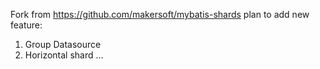 Fork from https://github.com/makersoft/mybatis-shards
plan to add new feature:
1. Group Datasource
2. Horizontal shard
...
